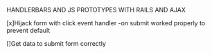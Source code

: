 HANDLERBARS AND JS PROTOTYPES WITH RAILS AND AJAX

[x]Hijack form with click event handler
  -on submit worked properly to prevent default

[]Get data to submit form correctly
